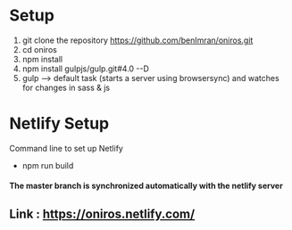 # Setup
1. git clone the repository https://github.com/benImran/oniros.git
2. cd oniros
3. npm install
4. npm install gulpjs/gulp.git#4.0 --D
5. gulp --> default task (starts a server using browsersync) and watches for changes in sass & js

# Netlify Setup
Command line to set up Netlify
* npm run build

#### The master branch is synchronized automatically with the netlify server

## Link : https://oniros.netlify.com/